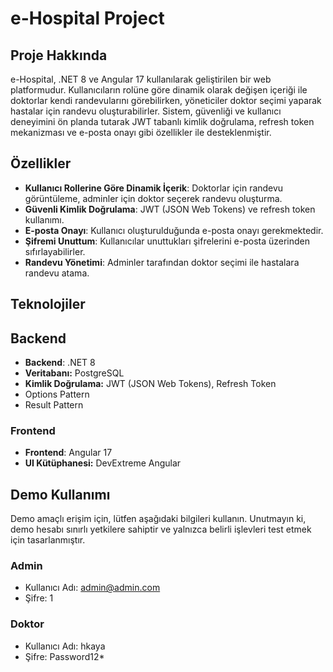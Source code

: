 # e-Hospital Project

## Proje Hakkında

e-Hospital, .NET 8 ve Angular 17 kullanılarak geliştirilen bir web platformudur. Kullanıcıların rolüne göre dinamik olarak değişen içeriği ile doktorlar kendi randevularını görebilirken, yöneticiler doktor seçimi yaparak hastalar için randevu oluşturabilirler. Sistem, güvenliği ve kullanıcı deneyimini ön planda tutarak JWT tabanlı kimlik doğrulama, refresh token mekanizması ve e-posta onayı gibi özellikler ile desteklenmiştir.

## Özellikler

- **Kullanıcı Rollerine Göre Dinamik İçerik**: Doktorlar için randevu görüntüleme, adminler için doktor seçerek randevu oluşturma.
- **Güvenli Kimlik Doğrulama**: JWT (JSON Web Tokens) ve refresh token kullanımı.
- **E-posta Onayı**: Kullanıcı oluşturulduğunda e-posta onayı gerekmektedir.
- **Şifremi Unuttum**: Kullanıcılar unuttukları şifrelerini e-posta üzerinden sıfırlayabilirler.
- **Randevu Yönetimi**: Adminler tarafından doktor seçimi ile hastalara randevu atama.

## Teknolojiler
## Backend
- **Backend**: .NET 8
- **Veritabanı:** PostgreSQL
- **Kimlik Doğrulama:** JWT (JSON Web Tokens), Refresh Token
-  Options Pattern
-  Result Pattern

### Frontend
-  **Frontend**: Angular 17
- **UI Kütüphanesi:** DevExtreme Angular

## Demo Kullanımı

Demo amaçlı erişim için, lütfen aşağıdaki bilgileri kullanın. Unutmayın ki, demo hesabı sınırlı yetkilere sahiptir ve yalnızca belirli işlevleri test etmek için tasarlanmıştır.

### Admin
- Kullanıcı Adı: admin@admin.com
- Şifre: 1

### Doktor
- Kullanıcı Adı: hkaya
- Şifre: Password12*


